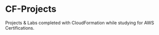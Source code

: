 # CF-Projects

Projects & Labs completed with CloudFormation while studying for AWS Certifications.
